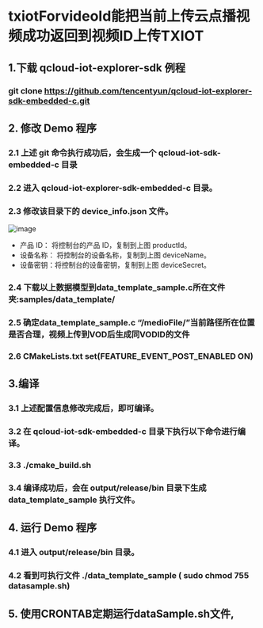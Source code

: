 # txiotForvideoId能把当前上传云点播视频成功返回到视频ID上传TXIOT 
## 1.下载 qcloud-iot-explorer-sdk 例程
### git clone https://github.com/tencentyun/qcloud-iot-explorer-sdk-embedded-c.git
## 2. 修改 Demo 程序
### 2.1 上述 git 命令执行成功后，会生成一个 qcloud-iot-sdk-embedded-c 目录
### 2.2 进入 qcloud-iot-explorer-sdk-embedded-c 目录。
### 2.3 修改该目录下的 device_info.json 文件。
![image](https://user-images.githubusercontent.com/4545727/209934066-480950d1-c875-49b0-b0cb-c00288bd36a9.png)

- 产品 ID： 将控制台的产品 ID，复制到上图 productId。
- 设备名称： 将控制台的设备名称，复制到上图 deviceName。
- 设备密钥：将控制台的设备密钥，复制到上图 deviceSecret。
### 2.4 下载以上数据模型到data_template_sample.c所在文件夹:samples/data_template/
### 2.5 确定data_template_sample.c “/medioFile/”当前路径所在位置是否合理，视频上传到VOD后生成同VODID的文件
### 2.6 CMakeLists.txt set(FEATURE_EVENT_POST_ENABLED ON)
## 3.编译
### 3.1 上述配置信息修改完成后，即可编译。
### 3.2 在 qcloud-iot-sdk-embedded-c 目录下执行以下命令进行编译。
### 3.3 ./cmake_build.sh
### 3.4 编译成功后，会在 output/release/bin 目录下生成 data_template_sample 执行文件。
## 4. 运行 Demo 程序
### 4.1 进入 output/release/bin 目录。
### 4.2 看到可执行文件 ./data_template_sample ( sudo chmod 755 datasample.sh)
## 5. 使用CRONTAB定期运行dataSample.sh文件,



